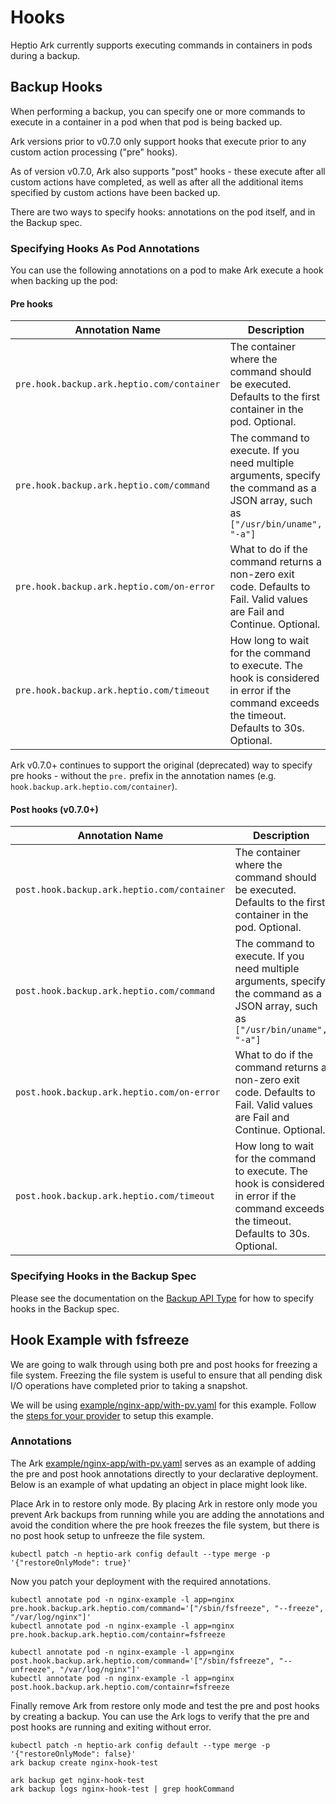# Hooks

Heptio Ark currently supports executing commands in containers in pods during a backup.

## Backup Hooks

When performing a backup, you can specify one or more commands to execute in a container in a pod
when that pod is being backed up.

Ark versions prior to v0.7.0 only support hooks that execute prior to any custom action processing
("pre" hooks).

As of version v0.7.0, Ark also supports "post" hooks - these execute after all custom actions have
completed, as well as after all the additional items specified by custom actions have been backed
up.

There are two ways to specify hooks: annotations on the pod itself, and in the Backup spec.

### Specifying Hooks As Pod Annotations

You can use the following annotations on a pod to make Ark execute a hook when backing up the pod:

#### Pre hooks

| Annotation Name | Description |
| --- | --- |
| `pre.hook.backup.ark.heptio.com/container` | The container where the command should be executed.  Defaults to the first container in the pod. Optional. |
| `pre.hook.backup.ark.heptio.com/command` | The command to execute. If you need multiple arguments, specify the command as a JSON array, such as `["/usr/bin/uname", "-a"]` |
| `pre.hook.backup.ark.heptio.com/on-error` | What to do if the command returns a non-zero exit code.  Defaults to Fail. Valid values are Fail and Continue. Optional. |
| `pre.hook.backup.ark.heptio.com/timeout` | How long to wait for the command to execute. The hook is considered in error if the command exceeds the timeout. Defaults to 30s. Optional. |

Ark v0.7.0+ continues to support the original (deprecated) way to specify pre hooks - without the
`pre.` prefix in the annotation names (e.g. `hook.backup.ark.heptio.com/container`).

#### Post hooks (v0.7.0+)

| Annotation Name | Description |
| --- | --- |
| `post.hook.backup.ark.heptio.com/container` | The container where the command should be executed.  Defaults to the first container in the pod. Optional. |
| `post.hook.backup.ark.heptio.com/command` | The command to execute. If you need multiple arguments, specify the command as a JSON array, such as `["/usr/bin/uname", "-a"]` |
| `post.hook.backup.ark.heptio.com/on-error` | What to do if the command returns a non-zero exit code.  Defaults to Fail. Valid values are Fail and Continue. Optional. |
| `post.hook.backup.ark.heptio.com/timeout` | How long to wait for the command to execute. The hook is considered in error if the command exceeds the timeout. Defaults to 30s. Optional. |

### Specifying Hooks in the Backup Spec

Please see the documentation on the [Backup API Type][1] for how to specify hooks in the Backup
spec.

## Hook Example with fsfreeze

We are going to walk through using both pre and post hooks for freezing a file system. Freezing the
file system is useful to ensure that all pending disk I/O operations have completed prior to taking a snapshot.

We will be using [example/nginx-app/with-pv.yaml][2] for this example. Follow the [steps for your provider][3] to
setup this example.

### Annotations

The Ark [example/nginx-app/with-pv.yaml][2] serves as an example of adding the pre and post hook annotations directly
to your declarative deployment. Below is an example of what updating an object in place might look like.

Place Ark in to restore only mode. By placing Ark in restore only mode you prevent Ark backups from running
while you are adding the annotations and avoid the condition where the pre hook freezes the file system, but
there is no post hook setup to unfreeze the file system.

    kubectl patch -n heptio-ark config default --type merge -p '{"restoreOnlyMode": true}'

Now you patch your deployment with the required annotations.

    kubectl annotate pod -n nginx-example -l app=nginx pre.hook.backup.ark.heptio.com/command='["/sbin/fsfreeze", "--freeze", "/var/log/nginx"]'
    kubectl annotate pod -n nginx-example -l app=nginx pre.hook.backup.ark.heptio.com/containr=fsfreeze

    kubectl annotate pod -n nginx-example -l app=nginx post.hook.backup.ark.heptio.com/command='["/sbin/fsfreeze", "--unfreeze", "/var/log/nginx"]'
    kubectl annotate pod -n nginx-example -l app=nginx post.hook.backup.ark.heptio.com/containr=fsfreeze

Finally remove Ark from restore only mode and test the pre and post hooks by creating a backup. You can use the Ark logs to verify that the pre and post
hooks are running and exiting without error.

    kubectl patch -n heptio-ark config default --type merge -p '{"restoreOnlyMode": false}'
    ark backup create nginx-hook-test

    ark backup get nginx-hook-test
    ark backup logs nginx-hook-test | grep hookCommand


[1]: api-types/backup.md
[2]: https://github.com/heptio/ark/blob/master/examples/nginx-app/with-pv.yaml
[3]: cloud-common.md
